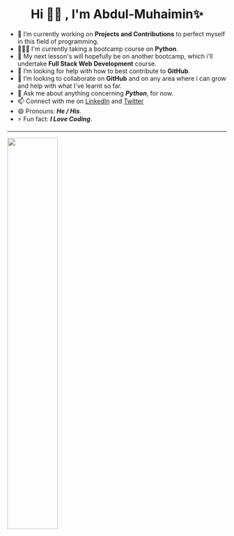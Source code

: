 # <div align = 'center'> Hi 👋🏼 , I'm Abdul-Muhaimin✨</div>


- 🔭 I’m currently working on **Projects and Contributions** to perfect myself in this field of programming.
- 👨🏼‍💻 I'm currently taking a bootcamp course on **Python**.
- 🌱 My next lesson's will hopefully be on another bootcamp, which i'll undertake **Full Stack Web Development** course.
- 🤔 I’m looking for help with how to best contribute to **GitHub**.
- 👯 I’m looking to collaborate on **GitHub** and on any area where i can grow and help with what I've learnt so far.
- 💬 Ask me about anything concerning ***Python***, for now.
- 📫 Connect with me on [LinkedIn](https://www.linkedin.com/in/abdul-muhaimin-11450216a/) and [Twitter](https://twitter.com/Abdul_Muhaimin0)
- 😄 Pronouns: ***He / His***.
- ⚡ Fun fact: ***I Love Coding***.


---


<p align="Left">
 <!-- <img width="48%" src="https://github-readme-stats.vercel.app/api?username=AbdulMuhaimin-1&show_icons=true&theme=tokyonight#gh-dark-mode-only" /> -->
  <img width="48%" src="https://github-readme-streak-stats.herokuapp.com/?user=AbdulMuhaimin-1&theme=toyonight" />
</p>



<!--
**AbdulMuhaimin-1/AbdulMuhaimin-1** is a ✨ _special_ ✨ repository because its `README.md` (this file) appears on your GitHub profile.

Here are some ideas to get you started:

- 🔭 I’m currently working on ...
- 🌱 I’m currently learning ...
- 👯 I’m looking to collaborate on ...
- 🤔 I’m looking for help with ...
- 💬 Ask me about ...
- 📫 How to reach me: ...
- 😄 Pronouns: ...
- ⚡ Fun fact: ...
-->
